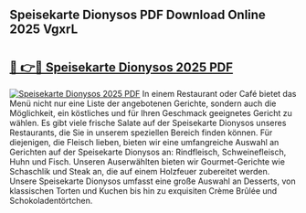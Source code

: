 ## Speisekarte Dionysos PDF Download Online 2025 VgxrL

# <h2><a href="http://gc8m2u.nevu.top/?p=Speisekarte+Dionysos">🔗 👉🔴 Speisekarte Dionysos 2025 PDF</a></h2>

[![Speisekarte Dionysos 2025 PDF](https://i.imgur.com/dBaPXMq.png)](http://gc8m2u.nevu.top/?p=Speisekarte+Dionysos)
In einem Restaurant oder Café bietet das Menü nicht nur eine Liste der angebotenen Gerichte, sondern auch die Möglichkeit, ein köstliches und für Ihren Geschmack geeignetes Gericht zu wählen. Es gibt viele frische Salate auf der Speisekarte Dionysos unseres Restaurants, die Sie in unserem speziellen Bereich finden können. Für diejenigen, die Fleisch lieben, bieten wir eine umfangreiche Auswahl an Gerichten auf der Speisekarte Dionysos an: Rindfleisch, Schweinefleisch, Huhn und Fisch. Unseren Auserwählten bieten wir Gourmet-Gerichte wie Schaschlik und Steak an, die auf einem Holzfeuer zubereitet werden. Unsere Speisekarte Dionysos umfasst eine große Auswahl an Desserts, von klassischen Torten und Kuchen bis hin zu exquisiten Crème Brûlée und Schokoladentörtchen.

